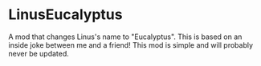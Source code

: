 # LinusEucalyptus
A mod that changes Linus's name to "Eucalyptus". This is based on an inside joke between me and a friend! This mod is simple and will probably never be updated.

